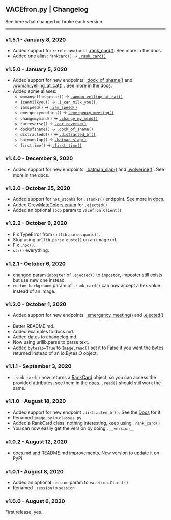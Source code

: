 ## VACEfron.py | Changelog

See here what changed or broke each version.

---

### v1.5.1 - January 8, 2020

- Added support for `circle_avatar` in [.rank_card()](docs.md#rank-card). See more in the docs.
- Added one alias: `rankcard()` -> [`.rank_card()`](docs.md#rank-card)

### v1.5.0 - January 5, 2020

- Added support for new endpoints:
  [.dock_of_shame()](docs.md#await-vac_apidock_of_shameuser) and
  [.woman_yelling_at_cat()](docs.md#await-vac_apiwoman_yelling_at_catwoman-cat) . See more in the docs.
- Added some aliases:
    - `womanyellingatcat()` -> [`.woman_yelling_at_cat()`](docs.md#await-vac_apiwoman_yelling_at_catwoman-cat)
    - `icanmilkyou()` -> [`.i_can_milk_you()`](docs.md#await-vac_apii_can_milk_youuser-user2--none)
    - `iamspeed()` -> [`.iam_speed()`](docs.md#await-vac_apiiam_speeduser)
    - `emergencymeeting()` -> [`.emergency_meeting()`](docs.md#await-vac_apiemergency_meetingtext)
    - `changemymind()` -> [`.change_my_mind()`](docs.md#await-vac_apichange_my_mindtext)
    - `carreverse()` -> [`.car_reverse()`](docs.md#await-vac_apicar_reversetext)
    - `dockofshame()` -> [`.dock_of_shame()`](docs.md#await-vac_apidock_of_shameuser)
    - `distractedbf()` -> [`.distracted_bf()`](docs.md#await-vac_apidistracted_bfboyfriend-girlfriend-woman)
    - `batmanslap()` -> [`.batman_slap()`](docs.md#await-vac_apibatman_slaptext-text2-batmannone-robinnone)
    - `firsttime()` -> [`.first_time()`](docs.md#await-vac_apifirst_timeuser)

### v1.4.0 - December 9, 2020

- Added support for new endpoints:
  [.batman_slap()](docs.md#await-vac_apibatman_slaptext-text2-batmannone-robinnone) and
  [.wolverine()](docs.md#await-vac_apiwolverineuser) . See more in the docs.

### v1.3.0 - October 25, 2020

- Added support for `not_stonks` for `.stonks()` endpoint. See more
  in [docs](docs.md#await-vac_apistonksuser-not_stonks).
- Added [CrewMateColors enum](docs.md#crewmatecolors) for `.ejected()`
- Added an optional `loop` param to `vacefron.Client()`

### v1.2.2 - October 9, 2020

- Fix TypeError from `urllib.parse.quote()`.
- Stop using `urllib.parse.quote()` on an image url.
- Fix `.npc()`.
- `str()` everything.

### v1.2.1 - October 6, 2020

- changed param `imposter` of `.ejected()` to `impostor`, imposter still exists but use new one instead.
- `custom_background` param of `.rank_card()`  can now accept a hex value instead of an image.

### v1.2.0 - October 1, 2020

- Added support for new endpoints:
  [.emergency_meeting()](docs.md#await-vac_apiemergency_meetingtext) and
  [.ejected()](docs.md#await-alex_apiejectedname-crewmate-impostor) .
- Better README.md.
- Added examples to docs.md.
- Added dates to changelog.md.
- Now using urllib.parse to parse text.
- Added `bytesio=True` to `Image.read()` set it to False if you want the bytes returned instead of an io.BytesIO object.

### v1.1.1 - September 3, 2020

- `.rank_card()` now returns a [RankCard](docs.md#rankcard) object, so you can access the provided attributes, see them
  in the [docs](docs.md). `.read()` should still work the same.

### v1.1.0 - August 18, 2020

- Added support for new endpoint `.distracted_bf()`. See
  the [Docs](docs.md#await-vac_apidistracted_bfboyfriend-girlfriend-woman) for it.
- Renamed `image.py` to `classes.py`
- Added a RankCard class, nothing interesting, keep using `.rank_card()`
- You can now easily get the version by doing `.__version__`

### v1.0.2 - August 12, 2020

- docs.md and README.md improvements. New version to update it on PyPi

### v1.0.1 - August 8, 2020

- Added an optional `session` param to `vacefron.Client()`
- Renamed `_session` to `session`

### v1.0.0 - August 6, 2020

First release, yes.